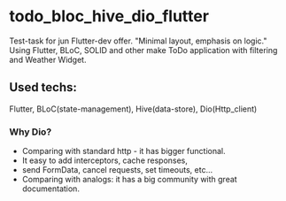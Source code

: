 # todo_bloc_hive_dio_flutter

Test-task for jun Flutter-dev offer.
"Minimal layout, emphasis on logic."
Using Flutter, BLoC, SOLID and other make ToDo application with filtering and Weather Widget.

## Used techs:
Flutter, BLoC(state-management), Hive(data-store), Dio(Http_client) 

### Why Dio?
* Comparing with standard http - it has bigger functional.
* It easy to add interceptors, cache responses,
* send FormData, cancel requests, set timeouts, etc...
* Comparing with analogs: it has a big community with great documentation.